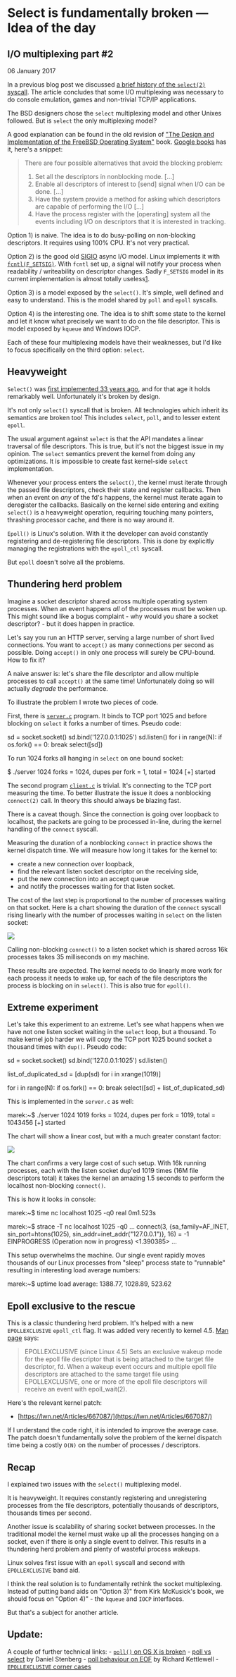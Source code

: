 # Select is fundamentally broken — Idea of the day
I/O multiplexing part #2
------------------------

06 January 2017

In a previous blog post we discussed [a brief history of the `select(2)` syscall](https://idea.popcount.org/2016-11-01-a-brief-history-of-select2/). The article concludes that some I/O multiplexing was necessary to do console emulation, games and non-trivial TCP/IP applications.

The BSD designers chose the `select` multiplexing model and other Unixes followed. But is `select` the only multiplexing model?

A good explanation can be found in the old revision of ["The Design and Implementation of the FreeBSD Operating System"](https://www.freebsd.org/doc/en_US.ISO8859-1/books/design-44bsd/) book. [Google books](https://books.google.pl/books?id=KfCuBAAAQBAJ&pg=PA325&lpg=PA325&redir_esc=y) has it, here's a snippet:

> There are four possible alternatives that avoid the blocking problem:
> 
> 1.  Set all the descriptors in nonblocking mode. \[...\]
> 2.  Enable all descriptors of interest to \[send\] signal when I/O can be done. \[...\]
> 3.  Have the system provide a method for asking which descriptors are capable of performing the I/O \[...\]
> 4.  Have the process register with the \[operating\] system all the events including I/O on descriptors that it is interested in tracking.

Option 1) is naive. The idea is to do busy-polling on non-blocking descriptors. It requires using 100% CPU. It's not very practical.

Option 2) is the good old [SIGIO](http://davmac.org/davpage/linux/async-io.html) async I/O model. Linux implements it with [`fcntl(F_SETSIG)`](https://linux.die.net/man/2/fcntl). With `fcntl` set up, a signal will notify your process when readability / writeability on descriptor changes. Sadly `F_SETSIG` model in its current implementation is almost totally useless[1](#fn:fsetsig).

Option 3) is a model exposed by the `select()`. It's simple, well defined and easy to understand. This is the model shared by `poll` and `epoll` syscalls.

Option 4) is the interesting one. The idea is to shift some state to the kernel and let it know what precisely we want to do on the file descriptor. This is model exposed by `kqueue` and Windows IOCP.

Each of these four multiplexing models have their weaknesses, but I'd like to focus specifically on the third option: `select`.

Heavyweight
-----------

`Select()` was [first implemented 33 years ago](https://idea.popcount.org/2016-11-01-a-brief-history-of-select2/), and for that age it holds remarkably well. Unfortunately it's broken by design.

It's not only `select()` syscall that is broken. All technologies which inherit its semantics are broken too! This includes `select`, `poll`, and to lesser extent `epoll`.

The usual argument against `select` is that the API mandates a linear traversal of file descriptors. This is true, but it's not the biggest issue in my opinion. The `select` semantics prevent the kernel from doing any optimizations. It is impossible to create fast kernel-side `select` implementation.

Whenever your process enters the `select()`, the kernel must iterate through the passed file descriptors, check their state and register callbacks. Then when an event on _any_ of the fd's happens, the kernel must iterate again to deregister the callbacks. Basically on the kernel side entering and exiting `select()` is a heavyweight operation, requiring touching many pointers, thrashing processor cache, and there is no way around it.

`Epoll()` is Linux's solution. With it the developer can avoid constantly registering and de-registering file descriptors. This is done by explicitly managing the registrations with the `epoll_ctl` syscall.

But `epoll` doesn't solve all the problems.

Thundering herd problem
-----------------------

Imagine a socket descriptor shared across multiple operating system processes. When an event happens _all_ of the processes must be woken up. This might sound like a bogus complaint - why would you share a socket descriptor? - but it does happen in practice.

Let's say you run an HTTP server, serving a large number of short lived connections. You want to `accept()` as many connections per second as possible. Doing `accept()` in only one process will surely be CPU-bound. How to fix it?

A naive answer is: let's share the file descriptor and allow multiple processes to call `accept()` at the same time! Unfortunately doing so will actually _degrade_ the performance.

To illustrate the problem I wrote two pieces of code.

First, there is [`server.c`](https://github.com/majek/dump/blob/master/select-sucks/server.c) program. It binds to TCP port 1025 and before blocking on `select` it forks a number of times. Pseudo code:

sd \= socket.socket()
sd.bind('127.0.0.1:1025')
sd.listen()
for i in range(N):
    if os.fork() \== 0:
        break
select(\[sd\])

To run 1024 forks all hanging in `select` on one bound socket:

$ ./server 1024
forks \= 1024, dupes per fork \= 1, total \= 1024
\[+\] started

The second program [`client.c`](https://github.com/majek/dump/blob/master/select-sucks/client.c) is trivial. It's connecting to the TCP port measuring the time. To better illustrate the issue it does a nonblocking `connect(2)` call. In theory this should always be blazing fast.

There is a caveat though. Since the connection is going over loopback to localhost, the packets are going to be processed in-line, during the kernel handling of the `connect` syscall.

Measuring the duration of a nonblocking `connect` in practice shows the kernel dispatch time. We will measure how long it takes for the kernel to:

*   create a new connection over loopback,
*   find the relevant listen socket descriptor on the receiving side,
*   put the new connection into an accept queue
*   and notify the processes waiting for that listen socket.

The cost of the last step is proportional to the number of processes waiting on that socket. Here is a chart showing the duration of the `connect` syscall rising linearly with the number of processes waiting in `select` on the listen socket:

![](https://idea.popcount.org/2017-01-06-select-is-fundamentally-broken/880e0e55dd08e02c6fe6a06179c4fdb7.png)

Calling non-blocking `connect()` to a listen socket which is shared across 16k processes takes 35 milliseconds on my machine.

These results are expected. The kernel needs to do linearly more work for each process it needs to wake up, for each of the file descriptors the process is blocking on in `select()`. This is also true for `epoll()`.

Extreme experiment
------------------

Let's take this experiment to an extreme. Let's see what happens when we have not one listen socket waiting in the `select` loop, but a thousand. To make kernel job harder we will copy the TCP port 1025 bound socket a thousand times with `dup()`. Pseudo code:

sd \= socket.socket()
sd.bind('127.0.0.1:1025')
sd.listen()

list\_of\_duplicated\_sd \= \[dup(sd) for i in xrange(1019)\]

for i in range(N):
    if os.fork() \== 0:
        break
select(\[sd\] + list\_of\_duplicated\_sd)

This is implemented in the `server.c` as well:

marek:~$ ./server 1024 1019
forks \= 1024, dupes per fork \= 1019, total \= 1043456
\[+\] started

The chart will show a linear cost, but with a much greater constant factor:

![](https://idea.popcount.org/2017-01-06-select-is-fundamentally-broken/0363d18502b5e49c0c7c7490eb53d7a8.png)

The chart confirms a very large cost of such setup. With 16k running processes, each with the listen socket dup'ed 1019 times (16M file descriptors total) it takes the kernel an amazing 1.5 seconds to perform the localhost non-blocking `connect()`.

This is how it looks in console:

marek:~$ time nc localhost 1025 -q0
real    0m1.523s

marek:~$ strace -T nc localhost 1025 -q0
...
connect(3, {sa\_family\=AF\_INET, sin\_port\=htons(1025), sin\_addr\=inet\_addr("127.0.0.1")}, 16) \= -1 EINPROGRESS (Operation now in progress) <1.390385>
...

This setup overwhelms the machine. Our single event rapidly moves thousands of our Linux processes from "sleep" process state to "runnable" resulting in interesting load average numbers:

marek:~$ uptime
 load average: 1388.77, 1028.89, 523.62

Epoll exclusive to the rescue
-----------------------------

This is a classic thundering herd problem. It's helped with a new `EPOLLEXCLUSIVE` `epoll_ctl` flag. It was added very recently to kernel 4.5. [Man page](https://idea.popcount.org/2017-01-06-select-is-fundamentally-broken/man7.org/linux/man-pages/man2/epoll_ctl.2.html) says:

> EPOLLEXCLUSIVE (since Linux 4.5) Sets an exclusive wakeup mode for the epoll file descriptor that is being attached to the target file descriptor, fd. When a wakeup event occurs and multiple epoll file descriptors are attached to the same target file using EPOLLEXCLUSIVE, one or more of the epoll file descriptors will receive an event with epoll\_wait(2).

Here's the relevant kernel patch:

*   [](https://lwn.net/Articles/667087/)[https://lwn.net/Articles/667087/](https://lwn.net/Articles/667087/)

If I understand the code right, it is intended to improve the average case. The patch doesn't fundamentally solve the problem of the kernel dispatch time being a costly `O(N)` on the number of processes / descriptors.

Recap
-----

I explained two issues with the `select()` multiplexing model.

It is heavyweight. It requires constantly registering and unregistering processes from the file descriptors, potentially thousands of descriptors, thousands times per second.

Another issue is scalability of sharing socket between processes. In the traditional model the kernel must wake up all the processes hanging on a socket, even if there is only a single event to deliver. This results in a thundering herd problem and plenty of wasteful process wakeups.

Linux solves first issue with an `epoll` syscall and second with `EPOLLEXCLUSIVE` band aid.

I think the real solution is to fundamentally rethink the socket multiplexing. Instead of putting band aids on "Option 3)" from Kirk McKusick's book, we should focus on "Option 4)" - the `kqueue` and `IOCP` interfaces.

But that's a subject for another article.

Update:
-------

A couple of further technical links: - [`poll()` on OS X is broken](https://daniel.haxx.se/blog/2016/10/11/poll-on-mac-10-12-is-broken/) - [poll vs select](https://daniel.haxx.se/docs/poll-vs-select.html) by Daniel Stenberg - [poll behaviour on EOF](http://www.greenend.org.uk/rjk/tech/poll.html) by Richard Kettlewell - [`EPOLLEXCLUSIVE` corner cases](https://patchwork.kernel.org/patch/8224651/)